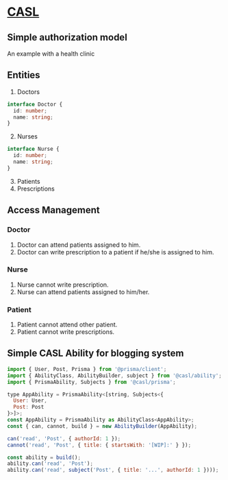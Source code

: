 # [CASL](https://casl.js.org/v5/en)

## Simple authorization model

An example with a health clinic

## Entities

1. Doctors

```ts
interface Doctor {
  id: number;
  name: string;
}
```

2. Nurses

```ts
interface Nurse {
  id: number;
  name: string;
}
```

3. Patients
4. Prescriptions

## Access Management

### Doctor

1. Doctor can attend patients assigned to him.
2. Doctor can write prescription to a patient if he/she is assigned to him.

### Nurse

1. Nurse cannot write prescription.
2. Nurse can attend patients assigned to him/her.

### Patient

1. Patient cannot attend other patient.
2. Patient cannot write prescriptions.

## Simple CASL Ability for blogging system

```js
import { User, Post, Prisma } from '@prisma/client';
import { AbilityClass, AbilityBuilder, subject } from '@casl/ability';
import { PrismaAbility, Subjects } from '@casl/prisma';

type AppAbility = PrismaAbility<[string, Subjects<{
  User: User,
  Post: Post
}>]>;
const AppAbility = PrismaAbility as AbilityClass<AppAbility>;
const { can, cannot, build } = new AbilityBuilder(AppAbility);

can('read', 'Post', { authorId: 1 });
cannot('read', 'Post', { title: { startsWith: '[WIP]:' } });

const ability = build();
ability.can('read', 'Post');
ability.can('read', subject('Post', { title: '...', authorId: 1 })));
```
